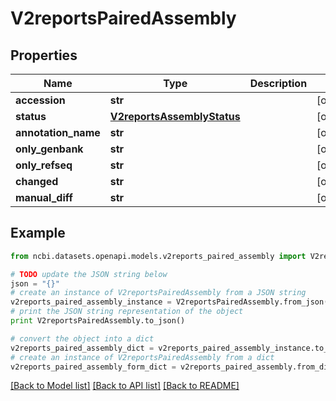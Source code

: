 # V2reportsPairedAssembly


## Properties

Name | Type | Description | Notes
------------ | ------------- | ------------- | -------------
**accession** | **str** |  | [optional] 
**status** | [**V2reportsAssemblyStatus**](V2reportsAssemblyStatus.md) |  | [optional] 
**annotation_name** | **str** |  | [optional] 
**only_genbank** | **str** |  | [optional] 
**only_refseq** | **str** |  | [optional] 
**changed** | **str** |  | [optional] 
**manual_diff** | **str** |  | [optional] 

## Example

```python
from ncbi.datasets.openapi.models.v2reports_paired_assembly import V2reportsPairedAssembly

# TODO update the JSON string below
json = "{}"
# create an instance of V2reportsPairedAssembly from a JSON string
v2reports_paired_assembly_instance = V2reportsPairedAssembly.from_json(json)
# print the JSON string representation of the object
print V2reportsPairedAssembly.to_json()

# convert the object into a dict
v2reports_paired_assembly_dict = v2reports_paired_assembly_instance.to_dict()
# create an instance of V2reportsPairedAssembly from a dict
v2reports_paired_assembly_form_dict = v2reports_paired_assembly.from_dict(v2reports_paired_assembly_dict)
```
[[Back to Model list]](../README.md#documentation-for-models) [[Back to API list]](../README.md#documentation-for-api-endpoints) [[Back to README]](../README.md)


